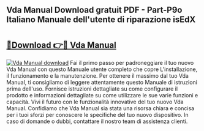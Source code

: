 ## Vda Manual Download gratuit PDF - Part-P9o Italiano Manuale dell'utente di riparazione isEdX

# <h2><a href="http://dfelhz1.blite.top/?on=Vda+Manual">🔗Download 👉🔴 Vda Manual</a></h2>

[![Vda Manual download](https://i.imgur.com/lujVjoI.png)](http://dfelhz1.blite.top/?on=Vda+Manual)
Fai il primo passo per padroneggiare il tuo nuovo Vda Manual con questo Manuale utente completo che copre L'installazione, il funzionamento e la manutenzione. Per ottenere il massimo dal tuo Vda Manual, ti consigliamo di leggere attentamente questo Manuale di istruzioni prima dell'uso. Fornisce istruzioni dettagliate su come configurare il prodotto e informazioni dettagliate su come utilizzare le sue varie funzioni e capacità. Vivi il futuro con le funzionalità innovative del tuo nuovo Vda Manual. Confidiamo che Vda Manual sia stata una risorsa chiara e concisa per i tuoi sforzi per conoscere le specifiche del tuo nuovo dispositivo. In caso di domande o dubbi, contattare il nostro team di assistenza clienti.
